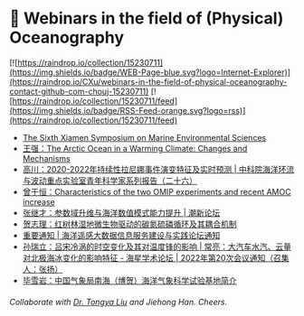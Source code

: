 # 🌊 Webinars in the field of (Physical) Oceanography

[![https://raindrop.io/collection/15230711](https://img.shields.io/badge/WEB-Page-blue.svg?logo=Internet-Explorer)](https://raindrop.io/CXu/webinars-in-the-field-of-physical-oceanography-contact-github-com-chouj-15230711) [![https://raindrop.io/collection/15230711/feed](https://img.shields.io/badge/RSS-Feed-orange.svg?logo=rss)](https://raindrop.io/collection/15230711/feed)

<!-- BLOG-POST-LIST:START -->
- [The Sixth Xiamen Symposium on Marine Environmental Sciences](https://v.ttv.cn/watch/xmas6)
- [王强：The Arctic Ocean in a Warming Climate: Changes and Mechanisms](https://www.koushare.com/lives/room/074678)
- [高川：2020-2022年持续性拉尼娜事件演变特征及实时预测 | 中科院海洋环流与波动重点实验室青年科学家系列报告（二十六）](https://mp.weixin.qq.com/s/n-GoIQI-OwjhmIKXPNbCbA)
- [曾于恒：Characteristics of the two OMIP experiments and recent AMOC increase](https://mp.weixin.qq.com/s/Lp-yf9JPGVBQmNwpfIZ6tQ)
- [张继才：参数域升维与海洋数值模式能力提升 | 潮新论坛](https://mp.weixin.qq.com/s/D6MsvtZq8xFYfwbgIDSpKQ)
- [贺志理：红树林湿地微生物驱动的碳氮硫磷循环及其耦合机制](https://mp.weixin.qq.com/s/XmN-Z2ROHbh7vLRCyVQLzw)
- [重要通知 | 海洋遥感大数据信息服务建设与实践论坛通知](https://mp.weixin.qq.com/s/4RATbBZBRqImoibnDf85Yg)
- [孙瑞立：吕宋冷涡的时空变化及其对温度锋的影响 | 常亮：大汽车水汽、云量对北极海冰变化的影响特征 - 海星学术论坛 | 2022年第20次会议通知（召集人：张扬）](https://mp.weixin.qq.com/s/jzOAY0D1QNl4BA3eDJgUoA)
- [毕雪岩：中国气象局南海（博贺）海洋气象科学试验基地简介](https://meeting.tencent.com/dm/kBltfG3vu1fm)
<!-- BLOG-POST-LIST:END -->

###### Collaborate with [Dr. Tongya Liu](https://liutongya.github.io/) and Jiehong Han. Cheers.
